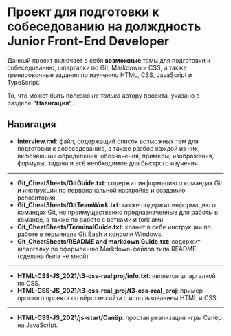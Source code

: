 # Проект для подготовки к собеседованию на долждность Junior Front-End Developer 

Данный проект включает в себя **возможные** темы для подготовки к собеседованию, шпаргалки по Git, Markdown и CSS, а также тренировочные задания по изучению HTML, CSS, JavaScript и TypeScript.  

То, что может быть полезно *не только* автору проекта, указано в разделе **"Навигация"**.  

## Навигация  

- **Interview.md**: файл, содержащий список возможных тем для подготовки к собеседованию, а также разбор каждой из них, включающий определения, обозначения, примеры, изображения, формулы, задачи и всё необходимое для быстрого изучения.  
---
- **Git_CheatSheets/GitGuide.txt**: содержит информацию о командах Git и инструкции по первоначальной настройке и созданию репозитория.  
- **Git_CheatSheets/GitTeamWork.txt**: также содержит информацию о командах Git, но преимущественно предназначенные для работы в команде, а также по работе с ветками и fork'ами.  
- **Git_CheatSheets/TerminalGuide.txt**: хранит в себе инструкции по работе в терминале Git Bash и консоли Windows.  
- **Git_CheatSheets/README and markdown Guide.txt**: содержит шпаргалку по оформлению Markdown-файлов типа README (сделана была не мной).  
---
- **HTML-CSS-JS_2021/t3-css-real proj/info.txt**: является шпаргалкой по CSS.  
- **HTML-CSS-JS_2021/t3-css-real_proj/t3-css-real_proj**: пример простого проекта по вёрстке сайта с использованием HTML и CSS.  
---
- **HTML-CSS-JS_2021/js-start/Сапёр**: простая реализация игры Сапёр на JavaScript.  